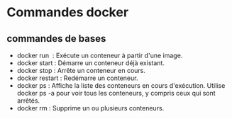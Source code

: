 # Commandes docker

## commandes de bases
- docker run <image> : Exécute un conteneur à partir d'une image.
- docker start <conteneur> : Démarre un conteneur déjà existant.
- docker stop <conteneur> : Arrête un conteneur en cours.
- docker restart <conteneur> : Redémarre un conteneur.
- docker ps : Affiche la liste des conteneurs en cours d'exécution. Utilise docker ps -a pour voir tous les conteneurs, y compris ceux qui sont arrêtés.
- docker rm <conteneur> : Supprime un ou plusieurs conteneurs.

